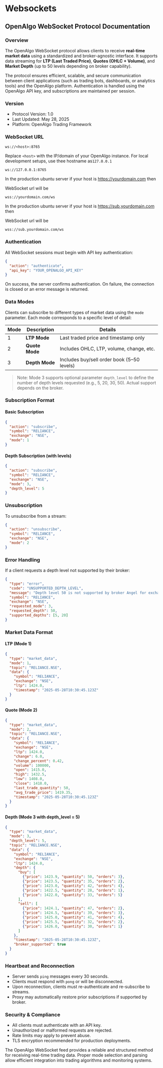 # Websockets

## OpenAlgo WebSocket Protocol Documentation

### Overview

The OpenAlgo WebSocket protocol allows clients to receive **real-time market data** using a standardized and broker-agnostic interface. It supports data streaming for **LTP (Last Traded Price)**, **Quotes (OHLC + Volume)**, and **Market Depth** (up to 50 levels depending on broker capability).

The protocol ensures efficient, scalable, and secure communication between client applications (such as trading bots, dashboards, or analytics tools) and the OpenAlgo platform. Authentication is handled using the OpenAlgo API key, and subscriptions are maintained per session.

### Version

* Protocol Version: 1.0
* Last Updated: May 28, 2025
* Platform: OpenAlgo Trading Framework

### WebSocket URL

```
ws://<host>:8765
```

Replace `<host>` with the IP/domain of your OpenAlgo instance. For local development setups, use thee hostname as`127.0.0.1`

```
ws://127.0.0.1:8765
```

In the production ubuntu server if your host is <https://yourdomain.com> then&#x20;

WebSocket url will be

```
wss://yourdomain.com/ws
```

In the production ubuntu server if your host is <https://sub.yourdomain.com> then&#x20;

WebSocket url will be

```
wss://sub.yourdomain.com/ws
```

### Authentication

All WebSocket sessions must begin with API key authentication:

```json
{
  "action": "authenticate", 
  "api_key": "YOUR_OPENALGO_API_KEY"
}
```

On success, the server confirms authentication. On failure, the connection is closed or an error message is returned.

### Data Modes

Clients can subscribe to different types of market data using the `mode` parameter. Each mode corresponds to a specific level of detail:

| Mode | Description    | Details                                    |
| ---- | -------------- | ------------------------------------------ |
| 1    | **LTP Mode**   | Last traded price and timestamp only       |
| 2    | **Quote Mode** | Includes OHLC, LTP, volume, change, etc.   |
| 3    | **Depth Mode** | Includes buy/sell order book (5–50 levels) |

> Note: Mode 3 supports optional parameter `depth_level` to define the number of depth levels requested (e.g., 5, 20, 30, 50). Actual support depends on the broker.

### Subscription Format

#### Basic Subscription

```json
{
  "action": "subscribe",
  "symbol": "RELIANCE",
  "exchange": "NSE",
  "mode": 1
}
```

#### Depth Subscription (with levels)

```json
{
  "action": "subscribe",
  "symbol": "RELIANCE",
  "exchange": "NSE",
  "mode": 3,
  "depth_level": 5
}
```

### Unsubscription

To unsubscribe from a stream:

```json
{
  "action": "unsubscribe",
  "symbol": "RELIANCE",
  "exchange": "NSE",
  "mode": 2
}
```

### Error Handling

If a client requests a depth level not supported by their broker:

```json
{
  "type": "error",
  "code": "UNSUPPORTED_DEPTH_LEVEL",
  "message": "Depth level 50 is not supported by broker Angel for exchange NSE",
  "symbol": "RELIANCE",
  "exchange": "NSE",
  "requested_mode": 3,
  "requested_depth": 50,
  "supported_depths": [5, 20]
}
```

### Market Data Format

#### LTP (Mode 1)

```json
{
  "type": "market_data",
  "mode": 1,
  "topic": "RELIANCE.NSE",
  "data": {
    "symbol": "RELIANCE",
    "exchange": "NSE",
    "ltp": 1424.0,
    "timestamp": "2025-05-28T10:30:45.123Z"
  }
}
```

#### Quote (Mode 2)

```json
{
  "type": "market_data",
  "mode": 2,
  "topic": "RELIANCE.NSE",
  "data": {
    "symbol": "RELIANCE",
    "exchange": "NSE",
    "ltp": 1424.0,
    "change": 6.0,
    "change_percent": 0.42,
    "volume": 100000,
    "open": 1415.0,
    "high": 1432.5,
    "low": 1408.0,
    "close": 1418.0,
    "last_trade_quantity": 50,
    "avg_trade_price": 1419.35,
    "timestamp": "2025-05-28T10:30:45.123Z"
  }
}
```

#### Depth (Mode 3 with depth\_level = 5)

```json
{
  "type": "market_data",
  "mode": 3,
  "depth_level": 5,
  "topic": "RELIANCE.NSE",
  "data": {
    "symbol": "RELIANCE",
    "exchange": "NSE",
    "ltp": 1424.0,
    "depth": {
      "buy": [
        {"price": 1423.9, "quantity": 50, "orders": 3},
        {"price": 1423.5, "quantity": 35, "orders": 2},
        {"price": 1423.0, "quantity": 42, "orders": 4},
        {"price": 1422.5, "quantity": 28, "orders": 1},
        {"price": 1422.0, "quantity": 33, "orders": 5}
      ],
      "sell": [
        {"price": 1424.1, "quantity": 47, "orders": 2},
        {"price": 1424.5, "quantity": 39, "orders": 3},
        {"price": 1425.0, "quantity": 41, "orders": 4},
        {"price": 1425.5, "quantity": 32, "orders": 2},
        {"price": 1426.0, "quantity": 30, "orders": 1}
      ]
    },
    "timestamp": "2025-05-28T10:30:45.123Z",
    "broker_supported": true
  }
}
```

### Heartbeat and Reconnection

* Server sends `ping` messages every 30 seconds.
* Clients must respond with `pong` or will be disconnected.
* Upon reconnection, clients must re-authenticate and re-subscribe to streams.
* Proxy may automatically restore prior subscriptions if supported by broker.

### Security & Compliance

* All clients must authenticate with an API key.
* Unauthorized or malformed requests are rejected.
* Rate limits may apply to prevent abuse.
* TLS encryption recommended for production deployments.

The OpenAlgo WebSocket feed provides a reliable and structured method for receiving real-time trading data. Proper mode selection and parsing allow efficient integration into trading algorithms and monitoring systems.